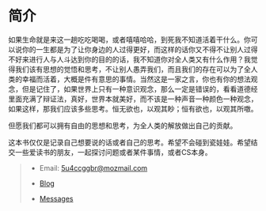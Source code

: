 # 简介

  如果生命就是来这一趟吃吃喝喝，或者嘻嘻哈哈，到死我不知道活着干什么。你可以说你的一生都是为了让你身边的人过得更好，而这样的话你又不得不让别人过得不好来进行人与人斗达到你的目的的话，我不知道你对全人类又有什么作用？我觉得我们该有思想的觉悟和思考，不让别人愚弄我们，而且我们的存在可以为了全人类的幸福而活着，大概是件有意思的事情。当然这是一家之言，你也有你的想法观念，但是记住了，如果世界上只有一种意识观念，那么一定是错误的，看看道德经里面充满了辩证法，真好，世界本就美好，而不该是一种声音一种颜色一种观念，如果这样，那我们应该多些思考。恒无欲也，以观其眇；恒有欲也，以观其所噭。

  但愿我们都可以拥有自由的思想和思考，为全人类的解放做出自己的贡献。

  这本书仅仅是记录自己想要说的话或者自己的思考。希望不会碰到瓷娃娃。希望结交一些爱读书的朋友，一起探讨问题或者某件事情，或者CS本身。

> - Email: 5u4ccggbr@mozmail.com
>
> - [Blog](https://januborer.github.io)
>
> - [Messages](https://januborer.github.io/about)
